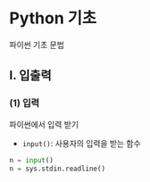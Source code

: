 # Python 기초
파이썬 기초 문법

## I. 입출력
### (1) 입력
파이썬에서 입력 받기

- `input()`:
사용자의 입력을 받는 함수

```python
n = input()
n = sys.stdin.readline()
```